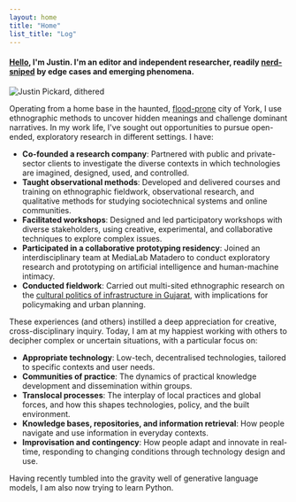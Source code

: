 ```yaml
---  
layout: home
title: "Home"
list_title: "Log"
---  
```


#### [Hello](hello.md), I'm Justin. I'm an editor and independent researcher, readily <a href="https://en.wiktionary.org/wiki/nerd-snipe">nerd-sniped</a> by edge cases and emerging phenomena.

![Justin Pickard, dithered](http://files.justinpickard.net/images/pages/pickard-dithered.png)

Operating from a home base in the haunted, <a href="https://www.theguardian.com/commentisfree/2021/jan/25/bringing-my-family-back-to-the-uk-was-a-bad-decision-but-home-has-its-comforts">flood-prone</a> city of York, I use ethnographic methods to uncover hidden meanings and challenge dominant narratives. In my work life, I've sought out opportunities to pursue open-ended, exploratory research in different settings. I have:

- **Co-founded a research company**: Partnered with public and private-sector clients to investigate the diverse contexts in which technologies are imagined, designed, used, and controlled. 
- **Taught observational methods**: Developed and delivered courses and training on ethnographic fieldwork, observational research, and qualitative methods for studying sociotechnical systems and online communities.
- **Facilitated workshops**: Designed and led participatory workshops with diverse stakeholders, using creative, experimental, and collaborative techniques to explore complex issues.
- **Participated in a collaborative prototyping residency**: Joined an interdisciplinary team at MediaLab Matadero to conduct exploratory research and prototyping on artificial intelligence and human-machine intimacy. 
- **Conducted fieldwork**: Carried out multi-sited ethnographic research on the [cultural politics of infrastructure in Gujarat](phd.md), with implications for policymaking and urban planning.

These experiences (and others) instilled a deep appreciation for creative, cross-disciplinary inquiry. Today, I am at my happiest working with others to decipher complex or uncertain situations, with a particular focus on:

- **Appropriate technology**: Low-tech, decentralised technologies, tailored to specific contexts and user needs.
- **Communities of practice**: The dynamics of practical knowledge development and dissemination within groups.
- **Translocal processes**: The interplay of local practices and global forces, and how this shapes technologies, policy, and the built environment.
- **Knowledge bases, repositories, and information retrieval**: How people navigate and use information in everyday contexts.
- **Improvisation and contingency**: How people adapt and innovate in real-time, responding to changing conditions through technology design and use.

Having recently tumbled into the gravity well of generative language models, I am also now trying to learn Python.